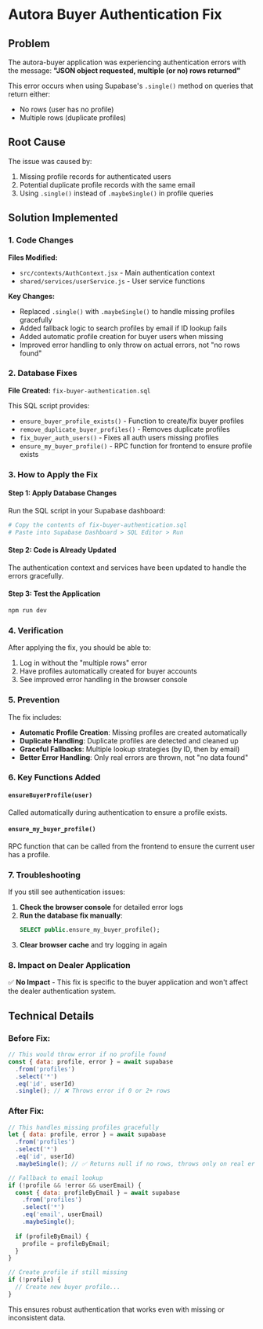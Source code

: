 # Autora Buyer Authentication Fix

## Problem
The autora-buyer application was experiencing authentication errors with the message: **"JSON object requested, multiple (or no) rows returned"**

This error occurs when using Supabase's `.single()` method on queries that return either:
- No rows (user has no profile)
- Multiple rows (duplicate profiles)

## Root Cause
The issue was caused by:
1. Missing profile records for authenticated users
2. Potential duplicate profile records with the same email
3. Using `.single()` instead of `.maybeSingle()` in profile queries

## Solution Implemented

### 1. Code Changes
**Files Modified:**
- `src/contexts/AuthContext.jsx` - Main authentication context
- `shared/services/userService.js` - User service functions

**Key Changes:**
- Replaced `.single()` with `.maybeSingle()` to handle missing profiles gracefully
- Added fallback logic to search profiles by email if ID lookup fails
- Added automatic profile creation for buyer users when missing
- Improved error handling to only throw on actual errors, not "no rows found"

### 2. Database Fixes
**File Created:** `fix-buyer-authentication.sql`

This SQL script provides:
- `ensure_buyer_profile_exists()` - Function to create/fix buyer profiles
- `remove_duplicate_buyer_profiles()` - Removes duplicate profiles
- `fix_buyer_auth_users()` - Fixes all auth users missing profiles
- `ensure_my_buyer_profile()` - RPC function for frontend to ensure profile exists

### 3. How to Apply the Fix

#### Step 1: Apply Database Changes
Run the SQL script in your Supabase dashboard:
```bash
# Copy the contents of fix-buyer-authentication.sql
# Paste into Supabase Dashboard > SQL Editor > Run
```

#### Step 2: Code is Already Updated
The authentication context and services have been updated to handle the errors gracefully.

#### Step 3: Test the Application
```bash
npm run dev
```

### 4. Verification

After applying the fix, you should be able to:
1. Log in without the "multiple rows" error
2. Have profiles automatically created for buyer accounts
3. See improved error handling in the browser console

### 5. Prevention

The fix includes:
- **Automatic Profile Creation**: Missing profiles are created automatically
- **Duplicate Handling**: Duplicate profiles are detected and cleaned up
- **Graceful Fallbacks**: Multiple lookup strategies (by ID, then by email)
- **Better Error Handling**: Only real errors are thrown, not "no data found"

### 6. Key Functions Added

#### `ensureBuyerProfile(user)`
Called automatically during authentication to ensure a profile exists.

#### `ensure_my_buyer_profile()`
RPC function that can be called from the frontend to ensure the current user has a profile.

### 7. Troubleshooting

If you still see authentication issues:

1. **Check the browser console** for detailed error logs
2. **Run the database fix manually**:
   ```sql
   SELECT public.ensure_my_buyer_profile();
   ```
3. **Clear browser cache** and try logging in again

### 8. Impact on Dealer Application

✅ **No Impact** - This fix is specific to the buyer application and won't affect the dealer authentication system.

## Technical Details

### Before Fix:
```javascript
// This would throw error if no profile found
const { data: profile, error } = await supabase
  .from('profiles')
  .select('*')
  .eq('id', userId)
  .single(); // ❌ Throws error if 0 or 2+ rows
```

### After Fix:
```javascript
// This handles missing profiles gracefully
let { data: profile, error } = await supabase
  .from('profiles')
  .select('*')
  .eq('id', userId)
  .maybeSingle(); // ✅ Returns null if no rows, throws only on real errors

// Fallback to email lookup
if (!profile && !error && userEmail) {
  const { data: profileByEmail } = await supabase
    .from('profiles')
    .select('*')
    .eq('email', userEmail)
    .maybeSingle();
  
  if (profileByEmail) {
    profile = profileByEmail;
  }
}

// Create profile if still missing
if (!profile) {
  // Create new buyer profile...
}
```

This ensures robust authentication that works even with missing or inconsistent data. 